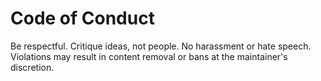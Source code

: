 # Code of Conduct

Be respectful. Critique ideas, not people. No harassment or hate speech.
Violations may result in content removal or bans at the maintainer's discretion.
